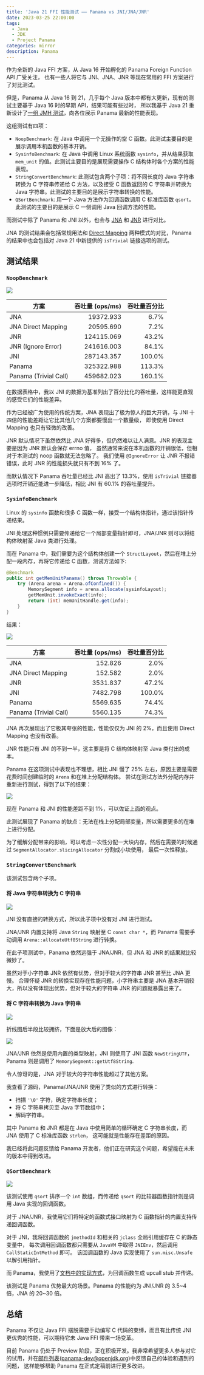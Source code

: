 ```yaml
---
title: 'Java 21 FFI 性能测试 —— Panama vs JNI/JNA/JNR'
date: 2023-03-25 22:00:00
tags:
  - Java
  - JDK
  - Project Panama
categories: mirror
description: Panama 
---
```


作为全新的 Java FFI 方案，从 Java 16 开始孵化的 Panama Foreign Function API 广受关注，
也有一些人将它与 JNI、JNA、JNR 等现在常用的 FFI 方案进行了对比测试。

但是，Panama 从 Java 16 到 21，几乎每个 Java 版本中都有大更新，现有的测试主要基于 Java 16 时的早期 API，结果可能有些过时，
所以我基于 Java 21 重新设计了[一组 JMH 测试](https://github.com/Glavo/java-ffi-benchmark)，向各位展示 Panama 最新的性能表现。

这组测试有四项：

* `NoopBenchmark`: 在 Java 中调用一个无操作的空 C 函数。此测试主要目的是展示调用本机函数的基本开销。
* `SysinfoBenchmark`: 在 Java 中调用 Linux 系统函数 `sysinfo`，并从结果获取 `mem_unit` 的值。此测试主要目的是展现需要操作 C 结构体时各个方案的性能表现。
* `StringConvertBenchmark`: 此测试包含两个子项：将不同长度的 Java 字符串转换为 C 字符串传递给 C 方法，以及接受 C 函数返回的 C 字符串并转换为 Java 字符串。此测试的主要目的是展示字符串转换的性能。
* `QSortBenchmark`: 用一个 Java 方法作为回调函数调用 C 标准库函数 `qsort`。此测试的主要目的是展示 C 一侧调用 Java 回调方法的性能。

而测试中除了 Panama 和 JNI 以外，也会与 [JNA](https://github.com/java-native-access/jna) 和 [JNR](https://github.com/jnr/jnr-ffi) 进行对比。

JNA 的测试结果会包括常规用法和 [Direct Mapping](https://github.com/java-native-access/jna/blob/master/www/DirectMapping.md) 两种模式的对比，Panama 的结果中也会包括对 Java 21 中新提供的 `isTrivial` 链接选项的测试。

## 测试结果

### `NoopBenchmark`

![](https://github.com/Glavo/java-ffi-benchmark/raw/2023-03-25/data/NoopBenchmark.webp)

| 方案                    | 吞吐量 (ops/ms) | 吞吐量百分比 |
|-----------------------|-------------:|-------:|
| JNA                   |    19372.933 |   6.7% |
| JNA Direct Mapping    |    20595.690 |   7.2% |
| JNR                   |   124115.069 |  43.2% |
| JNR (Ignore Error)    |   241616.003 |  84.1% |
| JNI                   |   287143.357 | 100.0% |
| Panama                |   325322.988 | 113.3% |
| Panama (Trivial Call) |   459682.023 | 160.1% |

在数据表格中，我以 JNI 的数据为基准列出了百分比化的吞吐量，这样能更直观的感受它们的性能差异。

作为已经被广为使用的传统方案，JNA 表现出了极为惊人的巨大开销，与 JNI 十四倍的性能差距让它比其他几个方案都要慢出一个数量级，
即使使用 Direct Mapping 也只有轻微的改善。

JNR 默认情况下虽然依然比 JNA 好得多，但仍然难以让人满意。JNR 的表现主要是因为 JNR 默认会保存 errno 值，
虽然通常来说在本机函数的开销很低，但相对于本测试的 noop 函数就无法忽略了。
我们使用 `@IgnoreError` 让 JNR 不报错错误，此时 JNR 的性能损失就只有不到 16% 了。

而默认情况下 Panama 吞吐量已经比 JNI 高出了 13.3%，使用 `isTrivial` 链接器选项时开销还能进一步降低，相比 JNI 有 60.1% 的吞吐量提升。

### `SysinfoBenchmark`

Linux 的 `sysinfo` 函数和很多 C 函数一样，接受一个结构体指针，通过该指针传递结果。

JNI 处理这种惯例只需要传递给它一个局部变量指针即可，JNA/JNR 则可以将结构体映射至 Java 类进行处理。

而在 Panama 中，我们需要为这个结构体创建一个 `StructLayout`，然后在堆上分配一段内存，再将它传递给 C 函数，测试方法如下:

```java
@Benchmark
public int getMemUnitPanama() throws Throwable {
    try (Arena arena = Arena.ofConfined()) {
        MemorySegment info = arena.allocate(sysinfoLayout);
        getMemUnit.invokeExact(info);
        return (int) memUnitHandle.get(info);
    }
}
```

结果：

![](https://github.com/Glavo/java-ffi-benchmark/raw/2023-03-25/data/SysinfoBenchmark.webp)

| 方案                    | 吞吐量 (ops/ms) | 吞吐量百分比 |
|-----------------------|-------------:|-------:|
| JNA                   |      152.826 |   2.0% |
| JNA Direct Mapping    |      152.582 |   2.0% |
| JNR                   |     3531.837 |  47.2% |
| JNI                   |     7482.798 | 100.0% |
| Panama                |     5569.635 |  74.4% |
| Panama (Trivial Call) |     5560.135 |  74.3% |

JNA 再次展现出了它极其夸张的性能，性能仅仅为 JNI 的 2%，而且使用 Direct Mapping 也没有改善。

JNR 性能只有 JNI 的不到一半，这主要是将 C 结构体映射至 Java 类付出的成本。

Panama 在这项测试中表现也不理想，相比 JNI 慢了 25% 左右，原因主要是需要花费时间创建临时的 `Arena` 和在堆上分配结构体。
尝试在测试方法外分配内存并重新进行测试，得到了以下的结果：

![](https://github.com/Glavo/java-ffi-benchmark/raw/2023-03-25/data/SysinfoBenchmark-no-allocate.webp)

现在 Panama 和 JNI 的性能差距不到 1%，可以佐证上面的观点。

此测试展现了 Panama 的缺点：无法在栈上分配局部变量，所以需要更多的在堆上进行分配。

为了缓解分配带来的影响，可以考虑一次性分配一大块内存，然后在需要的时候通过 `SegmentAllocator.slicingAllocator` 分割成小块使用， 最后一次性释放。

### `StringConvertBenchmark`

该测试包含两个子项。

#### 将 Java 字符串转换为 C 字符串

![](https://github.com/Glavo/java-ffi-benchmark/raw/2023-03-25/data/StringConvertBenchmark-j2c.webp)

JNI 没有直接的转换方式，所以此子项中没有对 JNI 进行测试。

JNA/JNR 内置支持将 Java `String` 映射至 C `const char *`，而 Panama 需要手动调用 `Arena::allocateUtf8String` 进行转换。

在此子项测试中，Panama 依然远强于 JNA/JNR，但 JNA 和 JNR 的结果就比较微妙了。

虽然对于小字符串 JNR 依然有优势，但对于较大的字符串 JNR 甚至比 JNA 更慢。
合理怀疑 JNR 的转换实现存在性能问题，小字符串主要是 JNA 基本开销较大，所以没有体现出优势，但对于较大的字符串 JNR 的问题就暴露出来了。

#### 将 C 字符串转换为 Java 字符串

![](https://github.com/Glavo/java-ffi-benchmark/raw/2023-03-25/data/StringConvertBenchmark-c2j.webp)

折线图后半段比较拥挤，下面是放大后的图像：

![](https://github.com/Glavo/java-ffi-benchmark/raw/2023-03-25/data/StringConvertBenchmark-c2j-detail.webp)

JNA/JNR 依然是使用内置的类型映射，JNI 则使用了 JNI 函数 `NewStringUTF`，Panama 则是调用了 `MemorySegment::getUtf8String`.

令人惊讶的是，JNA 对于较大的字符串性能超过了其他方案。

我查看了源码，Panama/JNA/JNR 使用了类似的方式进行转换：

* 扫描 `'\0'` 字符，确定字符串长度；
* 将 C 字符串拷贝至 Java 字节数组中；
* 解码字符串。

其中 Panama 和 JNR 都是在 Java 中使用简单的循环确定 C 字符串长度，而 JNA 使用了 C 标准库函数 `strlen`，
这可能就是性能存在差距的原因。

我已经将此问题反馈给 Panama 开发者，他们正在研究这个问题，希望能在未来的版本中得到改进。

### `QSortBenchmark`

![](https://github.com/Glavo/java-ffi-benchmark/raw/2023-03-25/data/QSortBenchmark.webp)

该测试使用 `qsort` 排序一个 `int` 数组，而传递给 `qsort` 的比较器函数指针则是调用 Java 实现的回调函数。 

对于 JNA/JNR，我使用它们将特定的函数式接口映射为 C 函数指针的内置支持传递回调函数。

对于 JNI，我将回调函数的 `jmethodId` 和相关的 `jclass` 全局引用缓存在 C 的静态变量中，
每次调用回调函数都只需要从 `JavaVM` 中取得 `JNIEnv`，然后调用 `CallStaticIntMethod` 即可。
该回调函数的 Java 实现使用了 `sun.misc.Unsafe` 以解引用指针。

而 Panama，我使用了[文档中的实现方式](https://openjdk.org/jeps/442#Upcalls)，为回调函数生成 upcall stub 并传递。

该测试是 Panama 优势最大的场景。Panama 的性能约为 JNI/JNR 的 3.5~4 倍，JNA 的 20~30 倍。


## 总结

Panama 不仅让 Java FFI 摆脱需要手动编写 C 代码的束缚，而且有比传统 JNI 更优秀的性能，可以期待它未 Java FFI 带来一场变革。

目前 Panama 仍处于 Preview 阶段，正在积极开发。我非常希望更多人参与对它的试用，并在[邮件列表](https://mail.openjdk.org/mailman/listinfo/panama-dev)(panama-dev@openjdk.org)中反馈自己的体验和遇到的问题，
这样能够帮助 Panama 在正式定稿前进行更多改进。
